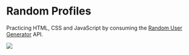 # Random Profiles

Practicing HTML, CSS and JavaScript by consuming the [Random User Generator](https://randomuser.me/) API.

![](img/random-profiles.gif)